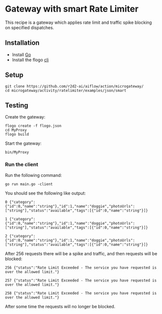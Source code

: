 # Gateway with smart Rate Limiter
This recipe is a gateway which applies rate limit and traffic spike blocking on specified dispatches.

## Installation
* Install [Go](https://golang.org/)
* Install the flogo [cli](https://github.com/r2d2-ai/cli)

## Setup
```
git clone https://github.com/r2d2-ai/aiflow/action/microgateway/
cd microgateway/activity/ratelimiter/examples/json/smart
```

## Testing
Create the gateway:
```
flogo create -f flogo.json
cd MyProxy
flogo build
```

Start the gateway:
```
bin/MyProxy
```

### Run the client

Run the following command:
```
go run main.go -client
```

You should see the following like output:
```
0 {"category":{"id":0,"name":"string"},"id":1,"name":"doggie","photoUrls":["string"],"status":"available","tags":[{"id":0,"name":"string"}]}

1 {"category":{"id":0,"name":"string"},"id":1,"name":"doggie","photoUrls":["string"],"status":"available","tags":[{"id":0,"name":"string"}]}

2 {"category":{"id":0,"name":"string"},"id":1,"name":"doggie","photoUrls":["string"],"status":"available","tags":[{"id":0,"name":"string"}]}
```

After 256 requests there will be a spike and traffic, and then requests will be blocked:
```
256 {"status":"Rate Limit Exceeded - The service you have requested is over the allowed limit."}

257 {"status":"Rate Limit Exceeded - The service you have requested is over the allowed limit."}

258 {"status":"Rate Limit Exceeded - The service you have requested is over the allowed limit."}
```

After some time the requests will no longer be blocked.
